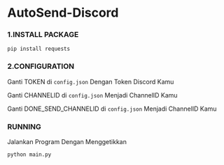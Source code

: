 # AutoSend-Discord

### 1.INSTALL PACKAGE
```
pip install requests
```

### 2.CONFIGURATION
Ganti TOKEN di ``config.json`` Dengan Token Discord Kamu

Ganti CHANNELID di ``config.json`` Menjadi ChannelID Kamu

Ganti DONE_SEND_CHANNELID di ``config.json`` Menjadi ChannelID Kamu

### RUNNING
Jalankan Program Dengan Menggetikkan 
```
python main.py
```
